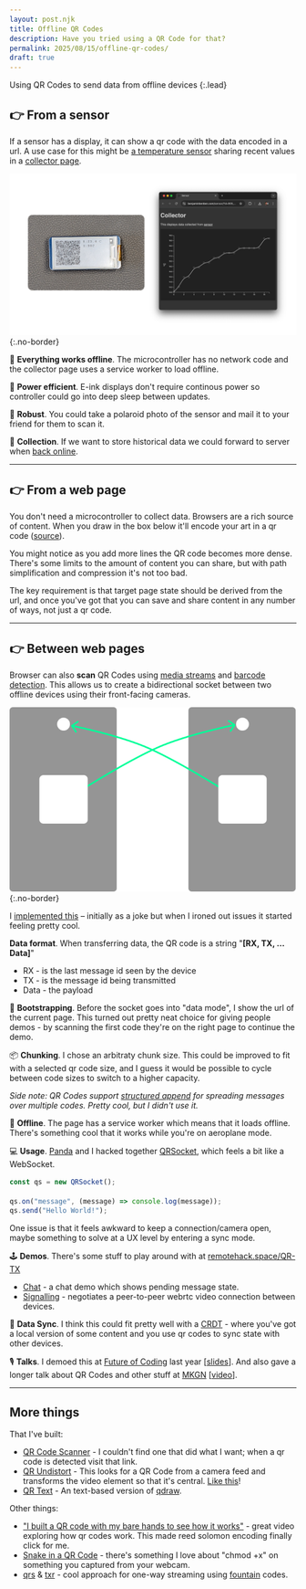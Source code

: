 ```yaml
---
layout: post.njk
title: Offline QR Codes
description: Have you tried using a QR Code for that?
permalink: 2025/08/15/offline-qr-codes/
draft: true
---
```


Using QR Codes to send data from offline devices
{:.lead}

## 👉 From a sensor

If a sensor has a display, it can show a qr code with the data encoded in a url. A use case for this might be [a temperature sensor][sensor] sharing recent values in a [collector page][sensor_values].

![A Pi Pico + e-ink display linking to a web page that shows a graph of values](/img/offline-collector.png){:.no-border}

🛜 **Everything works offline**. The microcontroller has no network code and the collector page uses a service worker to load offline.

🔋 **Power efficient**. E-ink displays don't require continous power so controller could go into deep sleep between updates.

🔨 **Robust**. You could take a polaroid photo of the sensor and mail it to your friend for them to scan it.

💾 **Collection**. If we want to store historical data we could forward to server when [back online][background sync].

---

## 👉 From a web page

You don't need a microcontroller to collect data. Browsers are a rich source of content. When you draw in the box below it'll encode your art in a qr code ([source][qdraw]).

<div class="qdraw" data-target="https://benjaminbenben.com/qdraw/">
  <canvas class="qdraw-paint" width="1024" height="1024"></canvas>
  <a href="#" class="qdraw-link" target="_blank">
    <canvas class="qdraw-qr" width="100" height="100"></canvas>
  </a>
  <script src="/js/qdraw.js"></script>
  <script>
    document.querySelector('.qdraw-paint').addEventListener('touchstart', e => e.preventDefault())
  </script>
</div>

You might notice as you add more lines the QR code becomes more dense. There's some limits to the amount of content you can share, but with path simplification and compression it's not too bad.

The key requirement is that target page state should be derived from the url, and once you've got that you can save and share content in any number of ways, not just a qr code.

---

## 👉 Between web pages

Browser can also **scan** QR Codes using [media streams][media] and [barcode detection][barcode]. This allows us to create a bidirectional socket between two offline devices using their front-facing cameras.

![QR Socket Demo](/img/qr-socket-sim.svg){:.no-border}

I [implemented this][QRSocket] – initially as a joke but when I ironed out issues it started feeling pretty cool.

**Data format**. When transferring data, the QR code is a string "**[RX, TX, …Data]**"

- RX - is the last message id seen by the device
- TX - is the message id being transmitted
- Data - the payload

👋 **Bootstrapping**. Before the socket goes into "data mode", I show the url of the current page. This turned out pretty neat choice for giving people demos - by scanning the first code they're on the right page to continue the demo.

📦 **Chunking**. I chose an arbitraty chunk size. This could be improved to fit with a selected qr code size, and I guess it would be possible to cycle between code sizes to switch to a higher capacity.

_Side note: QR Codes support [structured append] for spreading messages over multiple codes. Pretty cool, but I didn't use it._

📡 **Offline**. The page has a service worker which means that it loads offline. There's something cool that it works while you're on aeroplane mode.

💻 **Usage**. [Panda] and I hacked together [QRSocket], which feels a bit like a WebSocket.

```js
const qs = new QRSocket();

qs.on("message", (message) => console.log(message));
qs.send("Hello World!");
```

One issue is that it feels awkward to keep a connection/camera open, maybe something to solve at a UX level by entering a sync mode.

🕹️ **Demos**. There's some stuff to play around with at [remotehack.space/QR-TX][QRSocket]

- [Chat](https://remotehack.space/QR-TX/?demo=chat) - a chat demo which shows pending message state.
- [Signalling](https://remotehack.space/QR-TX/?demo=signal) - negotiates a peer-to-peer webrtc video connection between devices.

🤔 **Data Sync**. I think this could fit pretty well with a [CRDT] - where you've got a local version of some content and you use qr codes to sync state with other devices.

🎙️ **Talks**. I demoed this at [Future of Coding][foclondon] last year [[slides][foc slides]]. And also gave a longer talk about QR Codes and other stuff at [MKGN][mkgn50] [[video][mkgn video]].

---

## More things

That I've built:

- [QR Code Scanner](https://benjaminbenben.com/qr/) - I couldn't find one that did what I want; when a qr code is detected visit that link.
- [QR Undistort](https://benjaminbenben.com/flatten/live.html) - This looks for a QR Code from a camera feed and transforms the video element so that it's central. [Like this](/img/qr-undistort.jpg)!
- [QR Text](https://benjaminbenben.com/qtext/) - An text-based version of [qdraw].

Other things:

- ["I built a QR code with my bare hands to see how it works"][veritasium] - great video exploring how qr codes work. This made reed solomon encoding finally click for me.
- [Snake in a QR Code][snake-bin] - there's something I love about "chmod +x" on something you captured from your webcam.
- [qrs] & [txr] - cool approach for one-way streaming using [fountain] codes.


[background sync]: https://developer.mozilla.org/en-US/docs/Web/API/Background_Synchronization_API
[Panda]: https://www.ticklethepanda.dev/
[QRSocket]: https://remotehack.space/QR-TX/
[hacked]: https://remotehack.space/
[sensor]: https://github.com/benfoxall/sensor
[sensor_values]: https://benjaminbenben.com/sensor/?d=905,904,902,902,900,900,899,899,898,898,897,897,897,896,896,896,896,896,894,894&c=35
[qdraw]: https://github.com/benfoxall/qdraw
[barcode]: https://developer.mozilla.org/en-US/docs/Web/API/Barcode_Detection_API
[media]: https://developer.mozilla.org/en-US/docs/Web/API/MediaStream
[qrs]: https://github.com/qifi-dev/qrs
[txr]: https://github.com/divan/txqr
[fountain]: https://divan.dev/posts/fountaincodes/
[structured append]: https://ozeki.hu/p_3465-qr-code-encoding.html#:~:text=0011-,Structured%20append
[foc slides]: https://benjaminbenben.com/assets/slides/qrtx.pdf
[mkgn video]: https://www.youtube.com/watch?v=mJnzN8pd8Gc
[mkgn50]: https://mkgeeknight.co.uk/events/mkgn-50#Ben
[CRDT]: https://en.wikipedia.org/wiki/Conflict-free_replicated_data_type
[foclondon]: https://lu.ma/foclondon
[gopro]: https://gopro.github.io/labs/control/custom/
[veritasium]: https://www.youtube.com/watch?v=w5ebcowAJD8
[snake-bin]: https://www.youtube.com/watch?v=ExwqNreocpg

